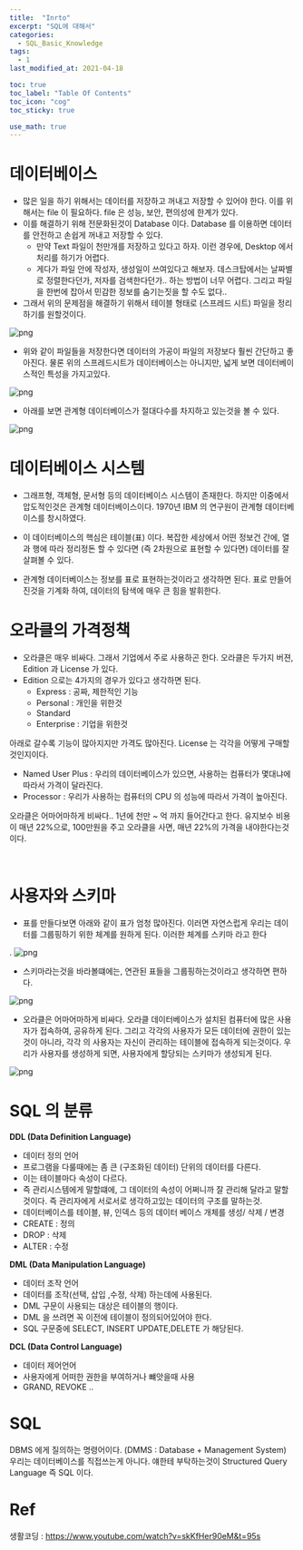 ```yaml
---
title:  "Inrto"
excerpt: "SQL에 대해서"
categories:
  - SQL_Basic_Knowledge
tags:
  - 1
last_modified_at: 2021-04-18

toc: true
toc_label: "Table Of Contents"
toc_icon: "cog"
toc_sticky: true

use_math: true 
---
```


# 데이터베이스

- 많은 일을 하기 위해서는 데이터를 저장하고 꺼내고 저장할 수 있어야 한다. 이를 위해서는 file 이 필요하다. file 은 성능, 보안, 편의성에 한계가 있다. 
- 이를 해결하기 위해 전문화된것이 Database 이다. Database 를 이용하면 데이터를 안전하고 손쉽게 꺼내고 저장할 수 있다. 
  - 만약 Text 파일이 천만개를 저장하고 있다고 하자. 이런 경우에, Desktop 에서 처리를 하기가 어렵다. 
  - 게다가 파일 안에 작성자, 생성일이 쓰여있다고 해보자. 데스크탑에서는 날짜별로 정렬한다던가, 저자를 검색한다던가.. 하는 방법이 너무 어렵다. 그리고 파일을 한번에 잡아서 민감한 정보를 숨기는짓을 할 수도 없다.. 
- 그래서 위의 문제점을 해결하기 위해서 테이블 형태로 (스프레드 시트) 파일을 정리하기를 원할것이다. 

![png](/assets/images/SQL_Basic/1_1.png)

- 위와 같이 파일들을 저장한다면 데이터의 가공이 파일의 저장보다 훨씬 간단하고 좋아진다. 물론 위의 스프레드시트가 데이터베이스는 아니지만, 넓게 보면 데이터베이스적인 특성을 가지고있다.

![png](/assets/images/SQL_Basic/1_2.png)

- 아래를 보면 관계형 데이터베이스가 절대다수를 차지하고 있는것을 볼 수 있다.

![png](/assets/images/SQL_Basic/1_3.png)



# 데이터베이스 시스템

- 그래프형, 객체형, 문서형 등의 데이터베이스 시스템이 존재한다. 하지만 이중에서 압도적인것은 관계형 데이터베이스이다. 1970년 IBM 의 연구원이 관계형 데이터베이스를 창시하였다. 

- 이 데이터베이스의 핵심은 테이블(표) 이다. 복잡한 세상에서 어떤 정보건 간에, 열과 행에 따라 정리정돈 할 수 있다면 (즉 2차원으로 표현할 수 있다면) 데이터를 잘 살펴볼 수 있다. 

- 관계형 데이터베이스는 정보를 표로 표현하는것이라고 생각하면 된다. 표로 만들어진것을 기계화 하여, 데이터의 탐색에 매우 큰 힘을 발휘한다.

# 오라클의 가격정책

- 오라클은 매우 비싸다. 그래서 기업에서 주로 사용하곤 한다. 오라클은 두가지 버젼, Edition 과 License 가 있다. 
- Edition 으로는 4가지의 경우가 있다고 생각하면 된다.
  - Express : 공짜, 제한적인 기능 
  - Personal : 개인을 위한것
  - Standard 
  - Enterprise : 기업을 위한것 

아래로 갈수록 기능이 많아지지만 가격도 많아진다. License 는 각각을 어떻게 구매할것인지이다.

- Named User Plus : 우리의 데이터베이스가 있으면, 사용하는 컴퓨터가 몇대냐에 따라서 가격이 달라진다.
- Processor : 우리가 사용하는 컴퓨터의 CPU 의 성능에 따라서 가격이 높아진다. 

오라클은 어마어마하게 비싸다.. 1년에 천만 ~ 억 까지 들어간다고 한다. 유지보수 비용이 매년 22%으로, 100만원을 주고 오라클을 사면, 매년 22%의 가격을 내야한다는것이다.

<br>

# 사용자와 스키마

- 표를 만들다보면 아래와 같이 표가 엄청 많아진다. 이러면 자연스럽게 우리는 데이터를 그룹핑하기 위한 체계를 원하게 된다. 이러한 체계를 스키마 라고 한다

. ![png](/assets/images/SQL_Basic/1_4.png)

- 스키마라는것을 바라볼떄에는, 연관된 표들을 그룹핑하는것이라고 생각하면 편하다. 

![png](/assets/images/SQL_Basic/1_5.png)

- 오라클은 어마어마하게 비싸다. 오라클 데이터베이스가 설치된 컴퓨터에 많은 사용자가 접속하여, 공유하게 된다. 그리고 각각의 사용자가 모든 데이터에 권한이 있는것이 아니라, 각각 의 사용자는 자신이 관리하는 테이블에 접속하게 되는것이다. 우리가 사용자를 생성하게 되면, 사용자에게 할당되는 스키마가 생성되게 된다. 

![png](/assets/images/SQL_Basic/1_6.png)

# SQL 의 분류

**DDL (Data Definition Language)**

- 데이터 정의 언어
- 프로그램을 다룰때에는 좀 큰 (구조화된 데이터) 단위의 데이터를 다른다. 
- 이는 테이블마다 속성이 다르다. 
- 즉 관리시스템에게 말할떄에, 그 데이터의 속성이 어쩌니까 잘 관리해 달라고 말할것이다. 즉 관리자에게 서로서로 생각하고있는 데이터의 구조를 말하는것.
- 데이터베이스를 테이블, 뷰, 인덱스 등의 데이터 베이스 개체를 생성/ 삭제 / 변경
- CREATE : 정의
- DROP : 삭제
-  ALTER : 수정

**DML (Data Manipulation Language)**

- 데이터 조작 언어
- 데이터를 조작(선택, 삽입 ,수정, 삭제) 하는데에 사용된다.
- DML 구문이 사용되는 대상은 테이블의 행이다.
- DML 을 쓰려면 꼭 이전에 테이블이 정의되어있어야 한다. 
- SQL 구문중에 SELECT, INSERT UPDATE,DELETE 가 해당된다. 

**DCL (Data Control Language)**

- 데이터 제어언어
- 사용자에게 어떠한 권한을 부여하거나 뺴앗을때 사용
- GRAND, REVOKE ..



# SQL 

DBMS 에게 질의하는 명령어이다. (DMMS : Database + Management System) 우리는 데이터베이스를 직접쓰는게 아니다. 얘한테 부탁하는것이 Structured Query Language 즉 SQL 이다. 

# Ref

생활코딩 : <https://www.youtube.com/watch?v=skKfHer90eM&t=95s>

